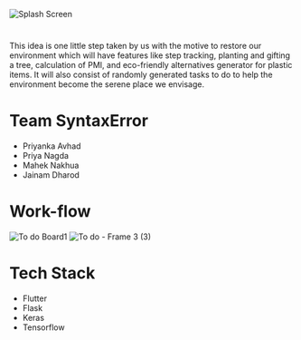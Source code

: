 ![Splash Screen](https://user-images.githubusercontent.com/64562764/111054429-adbf0200-8492-11eb-9849-f0b59412017f.png)

# 
This idea is one little step taken by us with the motive to
restore our environment which will have features like step
tracking, planting and gifting a tree, calculation of PMI,
and eco-friendly alternatives generator for plastic items. It
will also consist of randomly generated tasks to do to help
the environment become the serene place we envisage.

# Team SyntaxError

- Priyanka Avhad
- Priya Nagda
- Mahek Nakhua
- Jainam Dharod

# Work-flow
![To do Board1](https://user-images.githubusercontent.com/64562764/111024110-de575b00-8402-11eb-8023-f7a62b90ce11.jpg)
![To do - Frame 3 (3)](https://user-images.githubusercontent.com/64562764/111040567-7c761000-8459-11eb-94b0-50cebac90d88.jpg)

# Tech Stack

- Flutter
- Flask
- Keras
- Tensorflow
